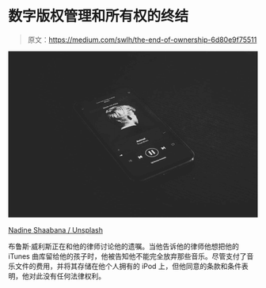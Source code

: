 # 数字版权管理和所有权的终结

> 原文：<https://medium.com/swlh/the-end-of-ownership-6d80e9f75511>

![](img/feb72f1e81edbc3451c53d13eebe0fa8.png)

[Nadine Shaabana / Unsplash](https://unsplash.com/photos/U_z9Y0rEIJc)

布鲁斯·威利斯正在和他的律师讨论他的遗嘱。当他告诉他的律师他想把他的 iTunes 曲库留给他的孩子时，他被告知他不能完全放弃那些音乐。尽管支付了音乐文件的费用，并将其存储在他个人拥有的 iPod 上，但他同意的条款和条件表明，他对此没有任何法律权利。